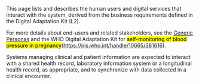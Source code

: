 This page lists and describes the human users and digital services that interact with the system, derived from the business requirements defined in the Digital Adaptation Kit (L2). 

For more details about end-users and related stakeholders, see the [Generic Personas](personas.html) and the WHO Digital Adaptation Kit for <mark>self-monitoring of blood pressure in pregnancy</mark>(https://iris.who.int/handle/10665/381616).

Systems managing clinical and patient information are expected to interact with a shared health record, laboratory information system or a longitudinal health record, as appropriate, and to synchronize with data collected in a clinical encounter.



  
